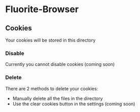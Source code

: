 # Fluorite-Browser

## Cookies

Your cookies will be stored in this directory

### Disable

Currently you cannot disable cookies (coming soon)

### Delete

There are 2 methods to delete your cookies:
- Manually delete all the files in the directory
- Use the clear cookies button in the settings (coming soon)
